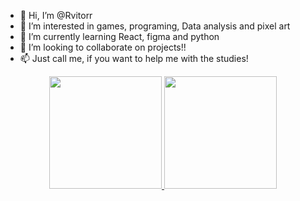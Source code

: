 - 👋 Hi, I’m @Rvitorr
- 👀 I’m interested in games, programing, Data analysis and pixel art
- 🌱 I’m currently learning React, figma and python
- 💞️ I’m looking to collaborate on projects!!
- 📫 Just call me, if you want to help me with the studies!

<div align="center">
  <a href="https://github.com/rafaballerini">
  <img height="180em" src="https://github-readme-stats.vercel.app/api?username=rafaballerini&show_icons=true&theme=dracula&include_all_commits=true&count_private=true"/>
  <img height="180em" src="https://github-readme-stats.vercel.app/api/top-langs/?username=rafaballerini&layout=compact&langs_count=7&theme=dracula"/>
</div>
  

